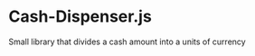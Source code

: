 Cash-Dispenser.js
=================

Small library that divides a cash amount into a units of currency
